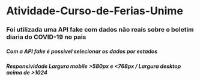 # Atividade-Curso-de-Ferias-Unime

### Foi utilizada uma API fake com dados não reais sobre o boletim diaria do COVID-19 no pais
##### Com a API fake é possivel selecionar os dados por estados
##### Responsividade Largura mobile >580px e <768px / Largura desktop acima de >1024
